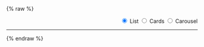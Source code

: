 ---
---

{% raw %}
<style>
  .btn-group * {
    box-shadow: none !important;
  }
  #reload-btn {
    margin-left: 0.5em;
  }
</style>
<section>
  <div style="display: flex; gap: 1rem;">
    <miso-search style="flex-grow: 1;">
      <miso-query></miso-query>
    </miso-search>
    <div id="layout-radio-group" class="btn-group" role="group">
      <input type="radio" class="btn-check" name="layout" value="list" id="layout-radio-list" autocomplete="off" checked>
      <label class="btn btn-outline-primary" for="layout-radio-list">List</label>
      <input type="radio" class="btn-check" name="layout" value="cards" id="layout-radio-cards" autocomplete="off">
      <label class="btn btn-outline-primary" for="layout-radio-cards">Cards</label>
      <input type="radio" class="btn-check" name="layout" value="carousel" id="layout-radio-carousel" autocomplete="off">
      <label class="btn btn-outline-primary" for="layout-radio-carousel">Carousel</label>
    </div>
  </div>
</section>
<script>
  const radioGroup = document.querySelector('#layout-radio-group');
  radioGroup.addEventListener('change', event => {
    const value = window.selectedLayout = event.target.value;
    window.onSelectLayout && window.onSelectLayout(value);
  });
  for (const radio of radioGroup.querySelectorAll('input[type="radio"]')) {
    if (radio.checked) {
      window.selectedLayout = radio.value;
      break;
    }
  }
</script>
<hr>
<section>
  <miso-search>
    <miso-results></miso-results>
  </miso-search>
</section>
<script>
const misocmd = window.misocmd || (window.misocmd = []);
misocmd.push(() => {
  MisoClient.plugins.use('std:ui');
  const client = new MisoClient('...');
  const search = client.ui.search;
  search.useApi('search', { rows: 10 });
  search.useLayout(window.selectedLayout);
  window.onSelectLayout = value => search.useLayout(value);
});
</script>
{% endraw %}
